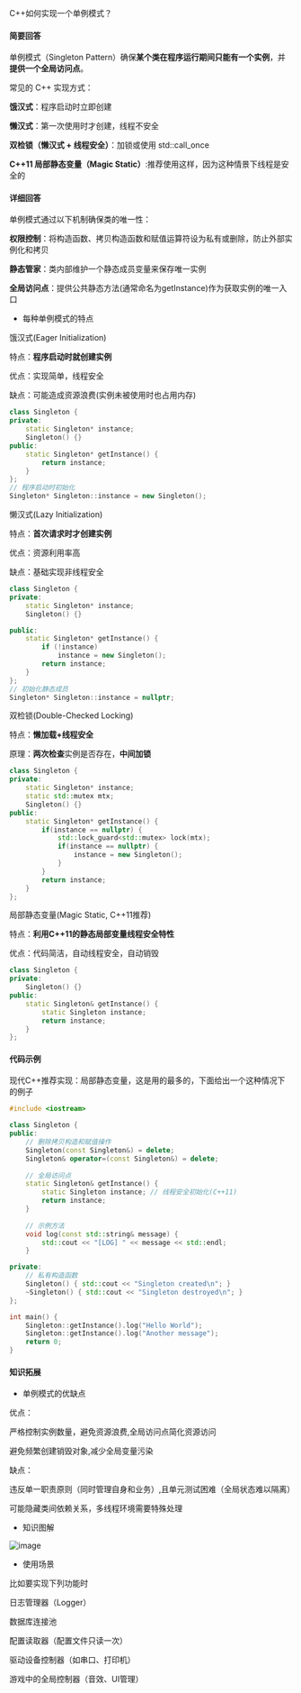 C++如何实现一个单例模式？
#### 简要回答

单例模式（Singleton Pattern）确保**某个类在程序运行期间只能有一个实例**，并**提供一个全局访问点**。

常见的 C++ 实现方式：

**饿汉式**：程序启动时立即创建

**懒汉式**：第一次使用时才创建，线程不安全

**双检锁（懒汉式 + 线程安全）**：加锁或使用 std::call_once

**C++11 局部静态变量（Magic Static）**:推荐使用这样，因为这种情景下线程是安全的

#### 详细回答

单例模式通过以下机制确保类的唯一性：

**权限控制**：将构造函数、拷贝构造函数和赋值运算符设为私有或删除，防止外部实例化和拷贝

**静态管家**：类内部维护一个静态成员变量来保存唯一实例

**全局访问点**：提供公共静态方法(通常命名为getInstance)作为获取实例的唯一入口

- 每种单例模式的特点

饿汉式(Eager Initialization)

特点：**程序启动时就创建实例**

优点：实现简单，线程安全

缺点：可能造成资源浪费(实例未被使用时也占用内存)

```cpp
class Singleton {
private:
    static Singleton* instance;
    Singleton() {}
public:
    static Singleton* getInstance() {
        return instance;
    }
};
// 程序启动时初始化
Singleton* Singleton::instance = new Singleton();
```
懒汉式(Lazy Initialization)

特点：**首次请求时才创建实例**

优点：资源利用率高

缺点：基础实现非线程安全
```cpp
class Singleton {
private:
    static Singleton* instance;
    Singleton() {}

public:
    static Singleton* getInstance() {
        if (!instance)
            instance = new Singleton();
        return instance;
    }
};
// 初始化静态成员
Singleton* Singleton::instance = nullptr;
```
双检锁(Double-Checked Locking)

特点：**懒加载+线程安全**

原理：**两次检查**实例是否存在，**中间加锁**
```cpp
class Singleton {
private:
    static Singleton* instance;
    static std::mutex mtx;
    Singleton() {}
public:
    static Singleton* getInstance() {
        if(instance == nullptr) {
            std::lock_guard<std::mutex> lock(mtx);
            if(instance == nullptr) {
                instance = new Singleton();
            }
        }
        return instance;
    }
};
```

局部静态变量(Magic Static, C++11推荐)

特点：**利用C++11的静态局部变量线程安全特性**

优点：代码简洁，自动线程安全，自动销毁

```cpp
class Singleton {
private:
    Singleton() {}
public:
    static Singleton& getInstance() {
        static Singleton instance;
        return instance;
    }
};
```

#### 代码示例
现代C++推荐实现：局部静态变量，这是用的最多的，下面给出一个这种情况下的例子
```cpp
#include <iostream>

class Singleton {
public:
    // 删除拷贝构造和赋值操作
    Singleton(const Singleton&) = delete;
    Singleton& operator=(const Singleton&) = delete;
    
    // 全局访问点
    static Singleton& getInstance() {
        static Singleton instance; // 线程安全初始化(C++11)
        return instance;
    }
    
    // 示例方法
    void log(const std::string& message) {
        std::cout << "[LOG] " << message << std::endl;
    }

private:
    // 私有构造函数
    Singleton() { std::cout << "Singleton created\n"; }
    ~Singleton() { std::cout << "Singleton destroyed\n"; }
};

int main() {
    Singleton::getInstance().log("Hello World");
    Singleton::getInstance().log("Another message");
    return 0;
}
```


#### 知识拓展
- 单例模式的优缺点

优点：

严格控制实例数量，避免资源浪费,全局访问点简化资源访问

避免频繁创建销毁对象,减少全局变量污染

缺点：

违反单一职责原则（同时管理自身和业务）,且单元测试困难（全局状态难以隔离）

可能隐藏类间依赖关系，多线程环境需要特殊处理

- 知识图解

![image](https://file1.kamacoder.com/i/bagu/202507231.png)




- 使用场景

比如要实现下列功能时

日志管理器（Logger）

数据库连接池

配置读取器（配置文件只读一次）

驱动设备控制器（如串口、打印机）

游戏中的全局控制器（音效、UI管理）
